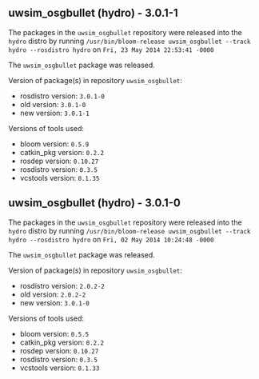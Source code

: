 ## uwsim_osgbullet (hydro) - 3.0.1-1

The packages in the `uwsim_osgbullet` repository were released into the `hydro` distro by running `/usr/bin/bloom-release uwsim_osgbullet --track hydro --rosdistro hydro` on `Fri, 23 May 2014 22:53:41 -0000`

The `uwsim_osgbullet` package was released.

Version of package(s) in repository `uwsim_osgbullet`:
- rosdistro version: `3.0.1-0`
- old version: `3.0.1-0`
- new version: `3.0.1-1`

Versions of tools used:
- bloom version: `0.5.9`
- catkin_pkg version: `0.2.2`
- rosdep version: `0.10.27`
- rosdistro version: `0.3.5`
- vcstools version: `0.1.35`


## uwsim_osgbullet (hydro) - 3.0.1-0

The packages in the `uwsim_osgbullet` repository were released into the `hydro` distro by running `/usr/bin/bloom-release uwsim_osgbullet --track hydro --rosdistro hydro` on `Fri, 02 May 2014 10:24:48 -0000`

The `uwsim_osgbullet` package was released.

Version of package(s) in repository `uwsim_osgbullet`:
- rosdistro version: `2.0.2-2`
- old version: `2.0.2-2`
- new version: `3.0.1-0`

Versions of tools used:
- bloom version: `0.5.5`
- catkin_pkg version: `0.2.2`
- rosdep version: `0.10.27`
- rosdistro version: `0.3.5`
- vcstools version: `0.1.33`


